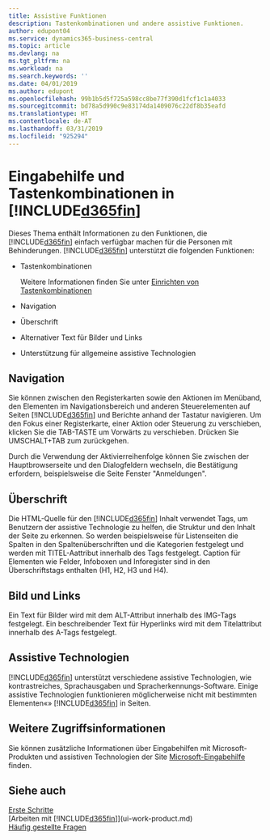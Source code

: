 ```yaml
---
title: Assistive Funktionen
description: Tastenkombinationen und andere assistive Funktionen.
author: edupont04
ms.service: dynamics365-business-central
ms.topic: article
ms.devlang: na
ms.tgt_pltfrm: na
ms.workload: na
ms.search.keywords: ''
ms.date: 04/01/2019
ms.author: edupont
ms.openlocfilehash: 99b1b5d5f725a598cc8be77f390d1fcf1c1a4033
ms.sourcegitcommit: bd78a5d990c9e83174da1409076c22df8b35eafd
ms.translationtype: HT
ms.contentlocale: de-AT
ms.lasthandoff: 03/31/2019
ms.locfileid: "925294"
---
```

# <a name="accessibility-and-keyboard-shortcuts-in-included365finincludesd365finmdmd"></a>Eingabehilfe und Tastenkombinationen in [!INCLUDE[d365fin](includes/d365fin_md.md)]
Dieses Thema enthält Informationen zu den Funktionen, die [!INCLUDE[d365fin](includes/d365fin_md.md)] einfach verfügbar machen für die Personen mit Behinderungen. [!INCLUDE[d365fin](includes/d365fin_md.md)] unterstützt die folgenden Funktionen:  

-   Tastenkombinationen

    Weitere Informationen finden Sie unter [Einrichten von Tastenkombinationen](keyboard-shortcuts.md)

-   Navigation  

-   Überschrift  

-   Alternativer Text für Bilder und Links  

-   Unterstützung für allgemeine assistive Technologien  

<!-- moved to separate article
##  <a name="Keyboard"></a> Keyboard Shortcuts in the browser
 [!INCLUDE[d365fin](includes/d365fin_md.md)] supports the keyboard shortcuts that are supported by most web browsers. The keyboard shortcuts described here refer to the U.S. keyboard layout. The layout of the keys on other keyboards may not correspond exactly to the keys on a U.S. keyboard.  

|To do this|Press|  
|----------------|-----------|  
|To move focus to the next or previous control or element on a page, such as buttons, fields, or items in a list.|Tab, Shift+Tab|  
|To enable or access the element or control that is in focus.|Enter|  
|To scroll items up and down in a list.|Up Arrow, Down Arrow|  
|To scroll columns of an item left and right in a list.|Left Arrow, Right Arrow|  
|To open a drop-down list or look up a value for a field.|Alt+Down Arrow|  
|To move focus to the next element outside the list.|Ctrl + Enter|  
|To see the transactions that resulted in a calculated value in a field.|Alt+Right Arrow|  

-->

##  <a name="Navigation"></a> Navigation  
 Sie können zwischen den Registerkarten sowie den Aktionen im Menüband, den Elementen im Navigationsbereich und anderen Steuerelementen auf Seiten [!INCLUDE[d365fin](includes/d365fin_md.md)] und Berichte anhand der Tastatur navigieren. Um den Fokus einer Registerkarte, einer Aktion oder Steuerung zu verschieben, klicken Sie die TAB-TASTE um Vorwärts zu verschieben. Drücken Sie UMSCHALT+TAB zum zurückgehen.  

 Durch die Verwendung der Aktivierreihenfolge können Sie zwischen der Hauptbrowserseite und den Dialogfeldern wechseln, die Bestätigung erfordern, beispielsweise die Seite Fenster "Anmeldungen".  

##  <a name="Headings"></a> Überschrift  
 Die HTML-Quelle für den [!INCLUDE[d365fin](includes/d365fin_md.md)] Inhalt verwendet Tags, um Benutzern der assistive Technologie zu helfen, die Struktur und den Inhalt der Seite zu erkennen. So werden beispielsweise für Listenseiten die Spalten in den Spaltenüberschriften und die Kategorien festgelegt und werden mit TITEL-Aattribut innerhalb des Tags festgelegt. Caption für Elementen wie Felder, Infoboxen und Inforegister sind in den Überschriftstags enthalten (H1, H2, H3 und H4).  

##  <a name="Images"></a> Bild und Links  
 Ein Text für Bilder wird mit dem ALT-Attribut innerhalb des IMG-Tags festgelegt. Ein beschreibender Text für Hyperlinks wird mit dem Titelattribut innerhalb des A-Tags festgelegt.  

##  <a name="AssistiveTech"></a> Assistive Technologien  
[!INCLUDE[d365fin](includes/d365fin_md.md)] unterstützt verschiedene assistive Technologien, wie kontrastreiches, Sprachausgaben und Spracherkennungs-Software. Einige assistive Technologien funktionieren möglicherweise nicht mit bestimmten Elementen«» [!INCLUDE[d365fin](includes/d365fin_md.md)] in Seiten.  

## <a name="for-more-accessibility-information"></a>Weitere Zugriffsinformationen  
Sie können zusätzliche Informationen über Eingabehilfen mit Microsoft-Produkten und assistiven Technologien der Site [Microsoft-Eingabehilfe](https://go.microsoft.com/fwlink/?LinkId=262160) finden.

## <a name="see-also"></a>Siehe auch
[Erste Schritte](product-get-started.md)  
[Arbeiten mit [!INCLUDE[d365fin](includes/d365fin_md.md)]](ui-work-product.md)  
[Häufig gestellte Fragen](across-faq.md)  
